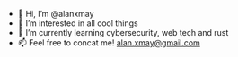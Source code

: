 - 👋 Hi, I’m @alanxmay
- 👀 I’m interested in all cool things
- 🌱 I’m currently learning cybersecurity, web tech and rust
- 📫 Feel free to concat me! alan.xmay@gmail.com

<!---
alanxmay/alanxmay is a ✨ special ✨ repository because its `README.md` (this file) appears on your GitHub profile.
You can click the Preview link to take a look at your changes.
--->
